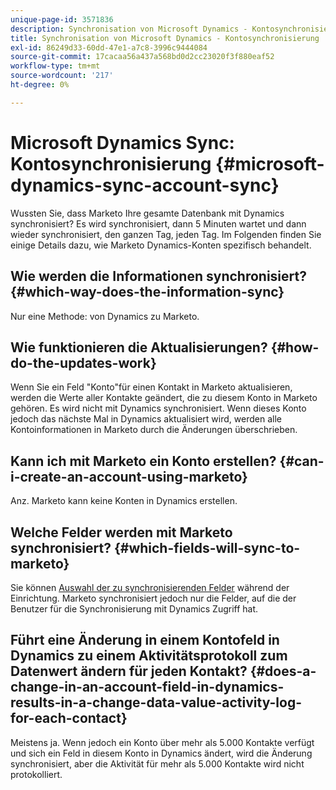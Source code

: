 ```yaml
---
unique-page-id: 3571836
description: Synchronisation von Microsoft Dynamics - Kontosynchronisierung - Marketo-Dokumente - Produktdokumentation
title: Synchronisation von Microsoft Dynamics - Kontosynchronisierung
exl-id: 86249d33-60dd-47e1-a7c8-3996c9444084
source-git-commit: 17cacaa56a437a568bd0d2cc23020f3f880eaf52
workflow-type: tm+mt
source-wordcount: '217'
ht-degree: 0%

---
```


# Microsoft Dynamics Sync: Kontosynchronisierung {#microsoft-dynamics-sync-account-sync}

Wussten Sie, dass Marketo Ihre gesamte Datenbank mit Dynamics synchronisiert? Es wird synchronisiert, dann 5 Minuten wartet und dann wieder synchronisiert, den ganzen Tag, jeden Tag. Im Folgenden finden Sie einige Details dazu, wie Marketo Dynamics-Konten spezifisch behandelt.

## Wie werden die Informationen synchronisiert? {#which-way-does-the-information-sync}

Nur eine Methode: von Dynamics zu Marketo.

## Wie funktionieren die Aktualisierungen? {#how-do-the-updates-work}

Wenn Sie ein Feld &quot;Konto&quot;für einen Kontakt in Marketo aktualisieren, werden die Werte aller Kontakte geändert, die zu diesem Konto in Marketo gehören. Es wird nicht mit Dynamics synchronisiert. Wenn dieses Konto jedoch das nächste Mal in Dynamics aktualisiert wird, werden alle Kontoinformationen in Marketo durch die Änderungen überschrieben.

## Kann ich mit Marketo ein Konto erstellen? {#can-i-create-an-account-using-marketo}

Anz. Marketo kann keine Konten in Dynamics erstellen.

## Welche Felder werden mit Marketo synchronisiert? {#which-fields-will-sync-to-marketo}

Sie können [Auswahl der zu synchronisierenden Felder](/help/marketo/product-docs/crm-sync/microsoft-dynamics-sync/sync-setup/microsoft-dynamics-365-with-ropc-connection/step-4-of-4-connect.md#select-fields-to-sync) während der Einrichtung. Marketo synchronisiert jedoch nur die Felder, auf die der Benutzer für die Synchronisierung mit Dynamics Zugriff hat.

## Führt eine Änderung in einem Kontofeld in Dynamics zu einem Aktivitätsprotokoll zum Datenwert ändern für jeden Kontakt?  {#does-a-change-in-an-account-field-in-dynamics-results-in-a-change-data-value-activity-log-for-each-contact}

Meistens ja. Wenn jedoch ein Konto über mehr als 5.000 Kontakte verfügt und sich ein Feld in diesem Konto in Dynamics ändert, wird die Änderung synchronisiert, aber die Aktivität für mehr als 5.000 Kontakte wird nicht protokolliert.
